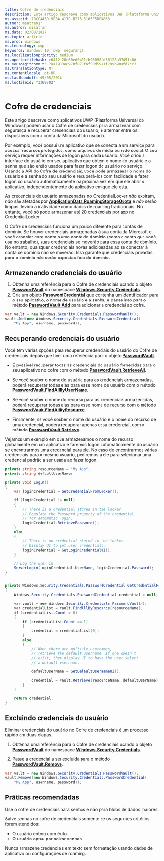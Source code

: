 ```yaml
---
title: Cofre de credenciais
description: Este artigo descreve como aplicativos UWP (Plataforma Universal do Windows) podem usar o Cofre de credenciais para armazenar com segurança e recuperar credenciais do usuário, e alternar entre os dispositivos com a conta da Microsoft do usuário.
ms.assetid: 7BCC443D-9E8A-417C-B275-3105F5DED863
author: msatranjr
ms.author: misatran
ms.date: 02/08/2017
ms.topic: article
ms.prod: windows
ms.technology: uwp
keywords: Windows 10, uwp, segurança
ms.localizationpriority: medium
ms.openlocfilehash: c6412f28e60ed0401fb96098fd38128a37491c8d
ms.sourcegitcommit: 7aa1933e6970f878faf50d59e1f799b90afd7cc7
ms.translationtype: MT
ms.contentlocale: pt-BR
ms.lasthandoff: 09/05/2018
ms.locfileid: "3369702"
---
```

# <a name="credential-locker"></a>Cofre de credenciais




Este artigo descreve como aplicativos UWP (Plataforma Universal do Windows) podem usar o Cofre de credenciais para armazenar com segurança e recuperar credenciais do usuário, e alternar entre os dispositivos com a conta da Microsoft do usuário.

Por exemplo, você possui um aplicativo que se conecta a um serviço para acessar recursos protegidos, como arquivos de mídia ou rede social. O seu serviço requer informações de logon para cada usuário. Você criou a interface do usuário em seu aplicativo que obtém o nome do usuário e a senha que são então usados para fazer logon do usuário no serviço. Usando a API do Cofre de credenciais, você pode armazenar o nome do usuário e a senha do seu usuário e recuperá-los com facilidade e fazer logon do usuário automaticamente na próxima vez em que ele abrir o aplicativo, independentemente do aplicativo em que ele está.

As credenciais do usuário armazenadas no CredentialLocker *não* expiram, *não* são afetadas por [**ApplicationData.RoamingStorageQuota**](https://msdn.microsoft.com/library/windows/apps/br241625) e *não* serão limpas devido a inatividade como dados de roaming tradicionais. No entanto, você só pode armazenar até 20 credenciais por app no CredentialLocker.

O Cofre de credenciais funciona um pouco diferente para contas de domínio. Se houver credenciais armazenadas à sua conta da Microsoft e você associar essa conta a uma conta de domínio (como a conta que você usa no trabalho), suas credenciais se moverão para essa conta de domínio. No entanto, quaisquer credenciais novas adicionadas ao se conectar à conta de domínio não se moverão. Isso garante que credenciais privadas para o domínio não serão expostas fora do domínio.

## <a name="storing-user-credentials"></a>Armazenando credenciais do usuário


1.  Obtenha uma referência para o Cofre de credenciais usando o objeto [**PasswordVault**](https://msdn.microsoft.com/library/windows/apps/br227081) do namespace [**Windows.Security.Credentials**](https://msdn.microsoft.com/library/windows/apps/br227089).
2.  Crie um objeto [**PasswordCredential**](https://msdn.microsoft.com/library/windows/apps/br227061) que contenha um identificador para o seu aplicativo, o nome de usuário e a senha, e passe isso para o método [**PasswordVault.Add**](https://msdn.microsoft.com/library/windows/apps/hh701231) para adicionar a credencial ao cofre.

```cs
var vault = new Windows.Security.Credentials.PasswordVault();
vault.Add(new Windows.Security.Credentials.PasswordCredential(
    "My App", username, password));
```

## <a name="retrieving-user-credentials"></a>Recuperando credenciais do usuário


Você tem várias opções para recuperar credenciais do usuário do Cofre de credenciais depois que tiver uma referência para o objeto [**PasswordVault**](https://msdn.microsoft.com/library/windows/apps/br227081).

-   É possível recuperar todas as credenciais do usuário fornecidas para o seu aplicativo no cofre com o método [**PasswordVault.RetrieveAll**](https://msdn.microsoft.com/library/windows/apps/br227088).

-   Se você souber o nome do usuário para as credenciais armazenadas, poderá recuperar todas elas para esse nome de usuário com o método [**PasswordVault.FindAllByUserName**](https://msdn.microsoft.com/library/windows/apps/br227084).

-   Se você souber o nome do recurso para as credenciais armazenadas, poderá recuperar todas elas para esse nome de recurso com o método [**PasswordVault.FindAllByResource**](https://msdn.microsoft.com/library/windows/apps/br227083).

-   Finalmente, se você souber o nome do usuário e o nome do recurso de uma credencial, poderá recuperar apenas essa credencial, com o método [**PasswordVault.Retrieve**](https://msdn.microsoft.com/library/windows/apps/br227087).

Vejamos um exemplo em que armazenamos o nome do recurso globalmente em um aplicativo e faremos logon automaticamente do usuário se encontrarmos uma credencial para ele. No caso de encontrarmos várias credenciais para o mesmo usuário, pediremos a ele para selecionar uma credencial padrão a ser usada ao fazer logon.

```cs
private string resourceName = "My App";
private string defaultUserName;

private void Login()
{
    var loginCredential = GetCredentialFromLocker();

    if (loginCredential != null)
    {
        // There is a credential stored in the locker.
        // Populate the Password property of the credential
        // for automatic login.
        loginCredential.RetrievePassword();
    }
    else
    {
        // There is no credential stored in the locker.
        // Display UI to get user credentials.
        loginCredential = GetLoginCredentialUI();
    }

    // Log the user in.
    ServerLogin(loginCredential.UserName, loginCredential.Password);
}


private Windows.Security.Credentials.PasswordCredential GetCredentialFromLocker()
{
    Windows.Security.Credentials.PasswordCredential credential = null;

    var vault = new Windows.Security.Credentials.PasswordVault();
    var credentialList = vault.FindAllByResource(resourceName);
    if (credentialList.Count > 0)
    {
        if (credentialList.Count == 1)
        {
            credential = credentialList[0];
        }
        else
        {
            // When there are multiple usernames,
            // retrieve the default username. If one doesn't
            // exist, then display UI to have the user select
            // a default username.

            defaultUserName = GetDefaultUserNameUI();

            credential = vault.Retrieve(resourceName, defaultUserName);
        }
    }

    return credential;
}
```

## <a name="deleting-user-credentials"></a>Excluindo credenciais do usuário


Eliminar credenciais do usuário no Cofre de credenciais é um processo rápido em duas etapas.

1.  Obtenha uma referência para o Cofre de credenciais usando o objeto [**PasswordVault**](https://msdn.microsoft.com/library/windows/apps/br227081) do namespace [**Windows.Security.Credentials**](https://msdn.microsoft.com/library/windows/apps/br227089).

2.  Passe a credencial a ser excluída para o método [**PasswordVault.Remove**](https://msdn.microsoft.com/library/windows/apps/hh701242).

```cs
var vault = new Windows.Security.Credentials.PasswordVault();
vault.Remove(new Windows.Security.Credentials.PasswordCredential(
    "My App", username, password));
```

## <a name="best-practices"></a>Práticas recomendadas


Use o cofre de credenciais para senhas e não para blobs de dados maiores.

Salve senhas no cofre de credenciais somente se os seguintes critérios forem atendidos:

-   O usuário entrou com êxito.
-   O usuário optou por salvar senhas.

Nunca armazene credenciais em texto sem formatação usando dados de aplicativo ou configurações de roaming.
